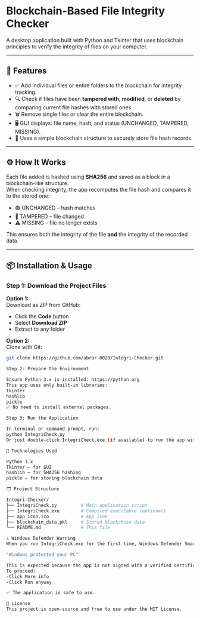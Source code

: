# Blockchain-Based File Integrity Checker

A desktop application built with Python and Tkinter that uses blockchain principles to verify the integrity of files on your computer.

---

## 🔐 Features

- ✅ Add individual files or entire folders to the blockchain for integrity tracking.
- 🔍 Check if files have been **tampered with**, **modified**, or **deleted** by comparing current file hashes with stored ones.
- 🗑️ Remove single files or clear the entire blockchain.
- 🖥️ GUI displays: file name, hash, and status (UNCHANGED, TAMPERED, MISSING).
- 🔗 Uses a simple blockchain structure to securely store file hash records.

---

## ⚙️ How It Works

Each file added is hashed using **SHA256** and saved as a block in a blockchain-like structure.  
When checking integrity, the app recomputes the file hash and compares it to the stored one:

- 🟢 UNCHANGED – hash matches
- 🔴 TAMPERED – file changed
- ⚠️ MISSING – file no longer exists

This ensures both the integrity of the file **and** the integrity of the recorded data.

---

## 📦 Installation & Usage

### Step 1: Download the Project Files

**Option 1:**  
Download as ZIP from GitHub:
- Click the **Code** button
- Select **Download ZIP**
- Extract to any folder

**Option 2:**  
Clone with Git:
```bash
git clone https://github.com/abrar-0020/Integri-Checker.git

Step 2: Prepare the Environment

Ensure Python 3.x is installed: https://python.org
This app uses only built-in libraries:
tkinter
hashlib
pickle
✅ No need to install external packages.

Step 3: Run the Application

In terminal or command prompt, run:
python IntegriCheck.py
Or just double-click IntegriCheck.exe (if available) to run the app without Python.

🧪 Technologies Used

Python 3.x
Tkinter – for GUI
hashlib – for SHA256 hashing
pickle – for storing blockchain data

🗂️ Project Structure

Integri-Checker/
├── IntegriCheck.py         # Main application script
├── IntegriCheck.exe        # Compiled executable (optional)
├── app_icon.ico            # App icon
├── blockchain_data.pkl     # Stored blockchain data
└── README.md               # This file

⚠️ Windows Defender Warning
When you run IntegriCheck.exe for the first time, Windows Defender SmartScreen may show a warning like:

"Windows protected your PC"

This is expected because the app is not signed with a verified certificate.
To proceed:
-Click More info
-Click Run anyway

✅ The application is safe to use.

📄 License
This project is open-source and free to use under the MIT License.

